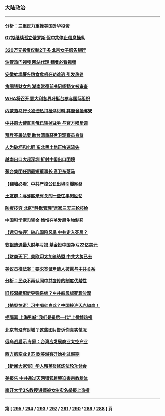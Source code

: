 ### 大陆政治
---
#### [分析：三重压力重挫美国对华投资](../../pages/ncid277/n13731653.md?05150045) 
#### [G7拟继续孤立俄罗斯 促中共停止信息操纵](../../pages/ncid277/n13736875.md?05150045) 
#### [320万元投资仅剩2千多 北京女子怒告银行](../../pages/ncid277/n13736856.md?05150045) 
#### [油管热门视频 网站代理 翻墙必看视频](http://209.222.30.114:81/youtube.html?05150045)
#### [安徽蚌埠警告粮食危机在劫难逃 引发热议](../../pages/ncid277/n13736542.md?05150045) 
#### [贪图钱财女色 湖南常德前书记杨懿文被审查](../../pages/ncid277/n13736818.md?05150045) 
#### [WHA将召开 意大利各界吁挺台参与国际组织](../../pages/ncid277/n13736522.md?05150045) 
#### [内蒙落马行长被控私扣检举材料 其妻曾被绑架](../../pages/ncid277/n13736434.md?05150045) 
#### [中共前大使直言俄已输掉战争 与官方唱反调](../../pages/ncid277/n13736502.md?05150045) 
#### [拜登签署法案 助台湾重获世卫观察员身份](../../pages/ncid277/n13736367.md?05150045) 
#### [人为破坏和化肥 东北黑土地正快速流失](../../pages/ncid277/n13736483.md?05150045) 
#### [越南出口大超深圳 折射中国出口困境](../../pages/ncid277/n13736418.md?05150045) 
#### [茅台集团任期最短董事长 高卫东落马](../../pages/ncid277/n13736420.md?05150045) 
#### [【翻墙必看】中共严控公民出境引爆网络](../../pages/ncid277/n13736323.md?05150045) 
#### [王友群：与薄熙来有关的一些往事的回忆](../../pages/ncid277/n13735160.md?05150045) 
#### [防疫技穷 北京“静默管理”居家三天三轮核检](../../pages/ncid277/n13736366.md?05150045) 
#### [中国科学家和资金 悄悄在美发展生物制药](../../pages/ncid277/n13736311.md?05150045) 
#### [【远见快评】轴心国陷风暴 中共走入死局？](../../pages/ncid277/n13736227.md?05150045) 
#### [软银遭遇最大财年亏损 基金投中国净亏22亿美元](../../pages/ncid277/n13736247.md?05150045) 
#### [【财商天下】美欧印太加速结盟 中共大势已去](../../pages/ncid277/n13736239.md?05150045) 
#### [美议员推法案：要求签证申请人披露与中共关系](../../pages/ncid277/n13736223.md?05150045) 
#### [分析：民众不再认同中共宣传的制度优越性](../../pages/ncid277/n13736061.md?05150045) 
#### [旧核潜艇配新导弹系统？中共航母标靶现沙漠](../../pages/ncid277/n13735969.md?05150045) 
#### [【拍案惊奇】习李唱红白戏？中国接连天赤如血！](../../pages/ncid277/n13735819.md?05150045) 
#### [拒隔离 上海男喊“我们是最后一代”上微博热搜](../../pages/ncid277/n13735808.md?05150045) 
#### [北京有没有封城？这些图片告诉你真实情况](../../pages/ncid277/n13735934.md?05150045) 
#### [俄乌战启示 专家：台湾应发展商业太空产业](../../pages/ncid277/n13735827.md?05150045) 
#### [西方航空业复苏 欧美游客开始补过假期](../../pages/ncid277/n13735890.md?05150045) 
#### [【新闻大家谈】华人精英谈修炼法轮功体会](../../pages/ncid277/n13735765.md?05150045) 
#### [美报告 中共通过天网猎狐跨境迫害宗教群体](../../pages/ncid277/n13735743.md?05150045) 
#### [南开大学3名教授讲师被女生实名举报上热搜](../../pages/ncid277/n13735702.md?05150045) 

---
#### 第 [ [295](./295.md?05150045) / [294](./294.md?05150045) / [293](./293.md?05150045) / [292](./292.md?05150045) / [291](./291.md?05150045) / [290](./290.md?05150045) / [289](./289.md?05150045) / [288](./288.md?05150045) ] 页
